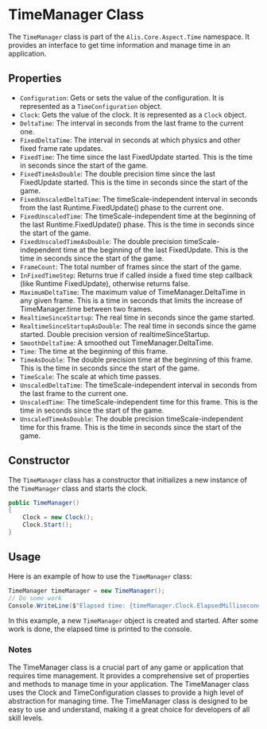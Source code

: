 # TimeManager Class

The `TimeManager` class is part of the `Alis.Core.Aspect.Time` namespace. It provides an interface to get time information and manage time in an application.

## Properties

- `Configuration`: Gets or sets the value of the configuration. It is represented as a `TimeConfiguration` object.
- `Clock`: Gets the value of the clock. It is represented as a `Clock` object.
- `DeltaTime`: The interval in seconds from the last frame to the current one.
- `FixedDeltaTime`: The interval in seconds at which physics and other fixed frame rate updates.
- `FixedTime`: The time since the last FixedUpdate started. This is the time in seconds since the start of the game.
- `FixedTimeAsDouble`: The double precision time since the last FixedUpdate started. This is the time in seconds since the start of the game.
- `FixedUnscaledDeltaTime`: The timeScale-independent interval in seconds from the last Runtime.FixedUpdate() phase to the current one.
- `FixedUnscaledTime`: The timeScale-independent time at the beginning of the last Runtime.FixedUpdate() phase. This is the time in seconds since the start of the game.
- `FixedUnscaledTimeAsDouble`: The double precision timeScale-independent time at the beginning of the last FixedUpdate. This is the time in seconds since the start of the game.
- `FrameCount`: The total number of frames since the start of the game.
- `InFixedTimeStep`: Returns true if called inside a fixed time step callback (like Runtime FixedUpdate), otherwise returns false.
- `MaximumDeltaTime`: The maximum value of TimeManager.DeltaTime in any given frame. This is a time in seconds that limits the increase of TimeManager.time between two frames.
- `RealtimeSinceStartup`: The real time in seconds since the game started.
- `RealtimeSinceStartupAsDouble`: The real time in seconds since the game started. Double precision version of realtimeSinceStartup.
- `SmoothDeltaTime`: A smoothed out TimeManager.DeltaTime.
- `Time`: The time at the beginning of this frame.
- `TimeAsDouble`: The double precision time at the beginning of this frame. This is the time in seconds since the start of the game.
- `TimeScale`: The scale at which time passes.
- `UnscaledDeltaTime`: The timeScale-independent interval in seconds from the last frame to the current one.
- `UnscaledTime`: The timeScale-independent time for this frame. This is the time in seconds since the start of the game.
- `UnscaledTimeAsDouble`: The double precision timeScale-independent time for this frame. This is the time in seconds since the start of the game.

## Constructor

The `TimeManager` class has a constructor that initializes a new instance of the `TimeManager` class and starts the clock.

```csharp
public TimeManager()
{
    Clock = new Clock();
    Clock.Start();
}
```

## Usage

Here is an example of how to use the `TimeManager` class:

```csharp
TimeManager timeManager = new TimeManager();
// Do some work
Console.WriteLine($"Elapsed time: {timeManager.Clock.ElapsedMilliseconds} ms");
```

In this example, a new `TimeManager` object is created and started. After some work is done, the elapsed time is printed to the console.

### Notes

The TimeManager class is a crucial part of any game or application that requires time management. It provides a comprehensive set of properties and methods to manage time in your application. The TimeManager class uses the Clock and TimeConfiguration classes to provide a high level of abstraction for managing time. The TimeManager class is designed to be easy to use and understand, making it a great choice for developers of all skill levels.